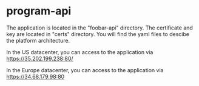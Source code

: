 # program-api
The application is located in the "foobar-api" directory.
The certificate and key are located in "certs" directory.
You will find the yaml files to descibe the platform architecture.

In the US datacenter, you can access to the application via
https://35.202.199.238:80/

In the Europe datacenter, you can access to the application via
https://34.68.179.98:80
